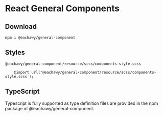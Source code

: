 # React General Components


## Download

``` 
npm i @eachawy/general-component

```

## Styles

```
@eachawy/general-component/resource/scss/components-style.scss
```

```Style
    @import url('@eachawy/general-component/resource/scss/components-style.scss');
```

## TypeScript

Typescript is fully supported as type definition files are provided in the npm package of @eachawy/general-component.